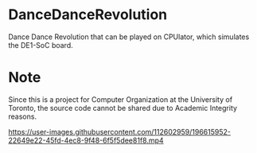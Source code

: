 # DanceDanceRevolution
Dance Dance Revolution that can be played on CPUlator, which simulates the DE1-SoC board.

# Note
Since this is a project for Computer Organization at the University of Toronto, the source code cannot be shared due to Academic Integrity reasons.

https://user-images.githubusercontent.com/112602959/196615952-22649e22-45fd-4ec8-9f48-6f5f5dee81f8.mp4
